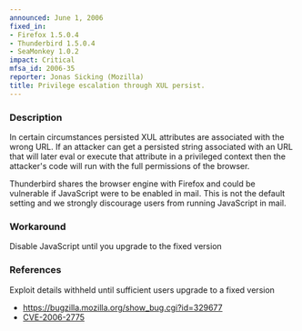 ```yaml
---
announced: June 1, 2006
fixed_in:
- Firefox 1.5.0.4
- Thunderbird 1.5.0.4
- SeaMonkey 1.0.2
impact: Critical
mfsa_id: 2006-35
reporter: Jonas Sicking (Mozilla)
title: Privilege escalation through XUL persist.
---
```


<h3>Description</h3>

<p>In certain circumstances persisted XUL attributes are associated with the
wrong URL. If an attacker can get a persisted string associated with an
URL that will later eval or execute that attribute in a privileged
context then the attacker's code will run with the full permissions
of the browser.</p>

<p class="note">Thunderbird shares the browser engine with Firefox
and could be vulnerable if JavaScript were to be enabled in mail. This is not
the default setting and we strongly discourage users from running
JavaScript in mail.</p>

<h3>Workaround</h3>

<p>Disable JavaScript until you upgrade to the fixed version</p>

<h3>References</h3>

<p>Exploit details withheld until sufficient users upgrade to a fixed version</p>

<ul>
<li><a href="https://bugzilla.mozilla.org/show_bug.cgi?id=329677">
https://bugzilla.mozilla.org/show_bug.cgi?id=329677</a></li>
<li>
<a class="ex-ref" href="http://www.cve.mitre.org/cgi-bin/cvename.cgi?name=CVE-2006-2775">CVE-2006-2775</a></li>
</ul>



